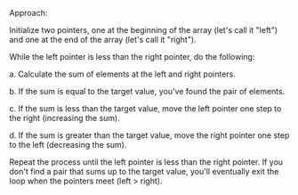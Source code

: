 Approach:

Initialize two pointers, one at the beginning of the array (let's call it "left") and one at the end of the array (let's call it "right").

While the left pointer is less than the right pointer, do the following:

a. Calculate the sum of elements at the left and right pointers.

b. If the sum is equal to the target value, you've found the pair of elements.

c. If the sum is less than the target value, move the left pointer one step to the right (increasing the sum).

d. If the sum is greater than the target value, move the right pointer one step to the left (decreasing the sum).

Repeat the process until the left pointer is less than the right pointer. If you don't find a pair that sums up to the target value, you'll eventually exit the loop when the pointers meet (left > right).